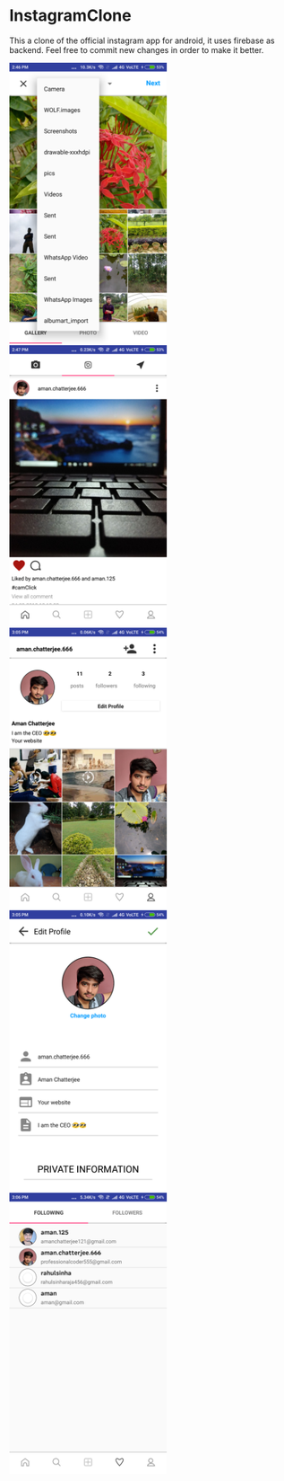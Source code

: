 # InstagramClone
This a clone of the official instagram app for android, it uses firebase as backend.
Feel free to commit new changes in order to make it better.

<div class="column">
<img src="Screenshots/Screenshot_2018-08-24-14-46-53-387_com.dannproductions.instaclone.png" height="500">
<img src="Screenshots/Screenshot_2018-08-24-14-47-03-380_com.dannproductions.instaclone.png" height="500">
<img src="Screenshots/Screenshot_2018-08-24-15-05-39-566_com.dannproductions.instaclone.png" height="500">
<img src="Screenshots/Screenshot_2018-08-24-15-05-51-276_com.dannproductions.instaclone.png" height="500">
<img src="Screenshots/Screenshot_2018-08-24-15-06-49-935_com.dannproductions.instaclone.png" height="500">
  </div>

